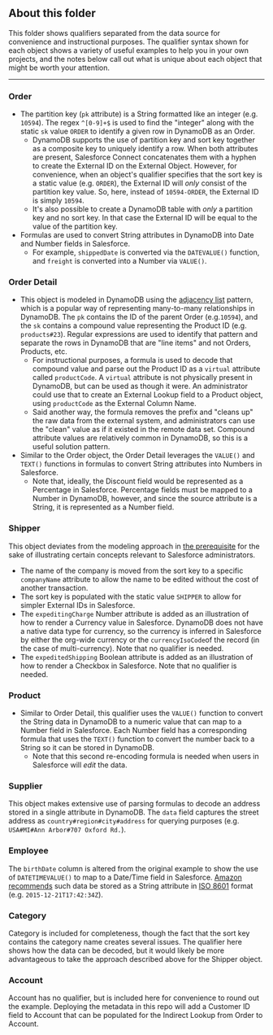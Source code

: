 ## About this folder
This folder shows qualifiers separated from the data source for convenience and instructional purposes. The qualifier syntax shown for each object shows a variety of useful examples to help you in your own projects, and the notes below call out what is unique about each object that might be worth your attention.

---

### Order
- The partition key (`pk` attribute) is a String formatted like an integer (e.g. `10594`). The regex `^[0-9]+$` is used to find the "integer" along with the static `sk` value `ORDER` to identify a given row in DynamoDB as an Order.
  - DynamoDB supports the use of partition key and sort key together as a composite key to uniquely identify a row. When both attributes are present, Salesforce Connect concatenates them with a hyphen to create the External ID on the External Object. However, for convenience, when an object's qualifier specifies that the sort key is a static value (e.g. `ORDER`), the External ID will *only* consist of the partition key value. So, here, instead of `10594-ORDER`, the External ID is simply `10594`.
  - It's also possible to create a DynamoDB table with *only* a partition key and no sort key. In that case the External ID will be equal to the value of the partition key.
- Formulas are used to convert String attributes in DynamoDB into Date and Number fields in Salesforce.
  - For example, `shippedDate` is converted via the `DATEVALUE()` function, and `freight` is converted into a Number via `VALUE()`.

### Order Detail
- This object is modeled in DynamoDB using the [adjacency list](https://docs.aws.amazon.com/amazondynamodb/latest/developerguide/bp-adjacency-graphs.html) pattern, which is a popular way of representing many-to-many relationships in DynamoDB. The `pk` contains the ID of the parent Order (e.g.`10594`), and the `sk` contains a compound value representing the Product ID (e.g. `products#23`). Regular expressions are used to identify that pattern and separate the rows in DynamoDB that are "line items" and not Orders, Products, etc.
  - For instructional purposes, a formula is used to decode that compound value and parse out the Product ID as a `virtual` attribute called `productCode`. A `virtual` attribute is not physically present in DynamoDB, but can be used as though it were. An administrator could use that to create an External Lookup field to a Product object, using `productCode` as the External Column Name. 
  - Said another way, the formula removes the prefix and "cleans up" the raw data from the external system, and administrators can use the "clean" value as if it existed in the remote data set. Compound attribute values are relatively common in DynamoDB, so this is a useful solution pattern.
- Similar to the Order object, the Order Detail leverages the `VALUE()` and `TEXT()` functions in formulas to convert String attributes into Numbers in Salesforce.
  - Note that, ideally, the Discount field would be represented as a Percentage in Salesforce. Percentage fields must be mapped to a Number in DynamoDB, however, and since the source attribute is a String, it is represented as a Number field.

### Shipper
This object deviates from the modeling approach in [the prerequisite](https://github.com/trek10inc/ddb-single-table-example) for the sake of illustrating certain concepts relevant to Salesforce administrators.
- The name of the company is moved from the sort key to a specific `companyName` attribute to allow the name to be edited without the cost of another transaction.
- The sort key is populated with the static value `SHIPPER` to allow for simpler External IDs in Salesforce.
- The `expeditingCharge` Number attribute is added as an illustration of how to render a Currency value in Salesforce. DynamoDB does not have a native data type for currency, so the currency is inferred in Salesforce by either the org-wide currency or the `currencyIsoCode`of the record (in the case of multi-currency). Note that no qualifier is needed.
- The `expeditedShipping` Boolean attribute is added as an illustration of how to render a Checkbox in Salesforce. Note that no qualifier is needed.

### Product
- Similar to Order Detail, this qualifier uses the `VALUE()` function to convert the String data in DynamoDB to a numeric value that can map to a Number field in Salesforce. Each Number field has a corresponding formula that uses the `TEXT()` function to convert the number back to a String so it can be stored in DynamoDB.
  - Note that this second re-encoding formula is needed when users in Salesforce will *edit* the data.

### Supplier
This object makes extensive use of parsing formulas to decode an address stored in a single attribute in DynamoDB. The `data` field captures the street address as `country#region#city#address` for querying purposes (e.g. `USA#MI#Ann Arbor#707 Oxford Rd.`).

### Employee
The `birthDate` column is altered from the original example to show the use of `DATETIMEVALUE()` to map to a Date/Time field in Salesforce. [Amazon recommends](https://docs.aws.amazon.com/amazondynamodb/latest/developerguide/HowItWorks.NamingRulesDataTypes.html) such data be stored as a String attribute in [ISO 8601](http://en.wikipedia.org/wiki/ISO_8601) format (e.g. `2015-12-21T17:42:34Z`).

### Category
Category is included for completeness, though the fact that the sort key contains the category name creates several issues. The qualifier here shows how the data can be decoded, but it would likely be more advantageous to take the approach described above for the Shipper object.

### Account
Account has no qualifier, but is included here for convenience to round out the example. Deploying the metadata in this repo will add a Customer ID field to Account that can be populated for the Indirect Lookup from Order to Account.
